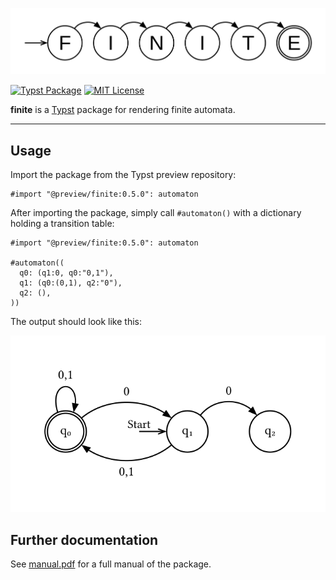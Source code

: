 <center>

![finite-logo](./docs/assets/finite-logo.png)

</center>

[![Typst Package](https://img.shields.io/badge/dynamic/toml?url=https%3A%2F%2Fraw.githubusercontent.com%2Fjneug%2Ftypst-finite%2Frefs%2Fheads%2Fmain%2Ftypst.toml&query=%24.package.version&prefix=v&logo=typst&label=package&color=239DAD)](https://typst.app/universe/package/finite)
[![MIT License](https://img.shields.io/badge/license-MIT-blue)](https://github.com/lilaq-project/lilaq/blob/main/LICENSE)

**finite** is a [Typst](https://github.com/typst/typst) package for rendering finite automata.

---

## Usage

Import the package from the Typst preview repository:

```typst
#import "@preview/finite:0.5.0": automaton
```

After importing the package, simply call `#automaton()` with a dictionary holding a transition table:
```typst
#import "@preview/finite:0.5.0": automaton

#automaton((
  q0: (q1:0, q0:"0,1"),
  q1: (q0:(0,1), q2:"0"),
  q2: (),
))
```

The output should look like this:
<center>

<picture>
  <source media="(prefers-color-scheme: dark)" srcset="./thumbnail-dark.svg">
  <img src="./thumbnail-light.svg">
</picture>

</center>

## Further documentation

See [manual.pdf](docs/manual.pdf) for a full manual of the package.
